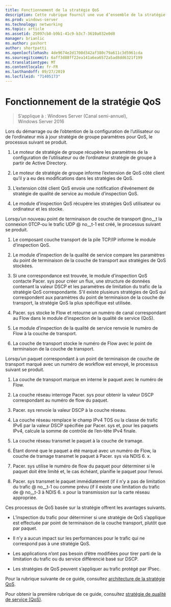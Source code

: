 ```yaml
---
title: Fonctionnement de la stratégie QoS
description: Cette rubrique fournit une vue d’ensemble de la stratégie de qualité de service (QoS), qui vous permet d’utiliser stratégie de groupe pour hiérarchiser la bande passante du trafic réseau d’applications et de services spécifiques dans Windows Server 2016.
ms.prod: windows-server
ms.technology: networking
ms.topic: article
ms.assetid: 25097cb8-b9b1-41c9-b3c7-3610a032e0d8
manager: brianlic
ms.author: pashort
author: shortpatti
ms.openlocfilehash: 4de9674e2d1700d342af380c79a611c3d5961cda
ms.sourcegitcommit: 6aff3d88ff22ea141a6ea6572a5ad8dd6321f199
ms.translationtype: MT
ms.contentlocale: fr-FR
ms.lasthandoff: 09/27/2019
ms.locfileid: "71405173"
---
```

# <a name="how-qos-policy-works"></a>Fonctionnement de la stratégie QoS

>S’applique à : Windows Server (Canal semi-annuel), Windows Server 2016

Lors du démarrage ou de l’obtention de la configuration de l’utilisateur ou de l’ordinateur mis à jour stratégie de groupe paramètres pour QoS, le processus suivant se produit.

1. Le moteur de stratégie de groupe récupère les paramètres de la configuration de l’utilisateur ou de l’ordinateur stratégie de groupe à partir de Active Directory.

2. Le moteur de stratégie de groupe informe l’extension de QoS côté client qu’il y a eu des modifications dans les stratégies de QoS.

3. L’extension côté client QoS envoie une notification d’événement de stratégie de qualité de service au module d’inspection QoS.

4. Le module d’inspection QoS récupère les stratégies QoS utilisateur ou ordinateur et les stocke.

Lorsqu’un nouveau point de terminaison de couche de transport @no__t la connexion 0TCP-ou le trafic UDP @ no__t-1 est créé, le processus suivant se produit.

1. Le composant couche transport de la pile TCP/IP informe le module d’inspection QoS.

2. Le module d’inspection de la qualité de service compare les paramètres du point de terminaison de la couche de transport aux stratégies de QoS stockées.

3. Si une correspondance est trouvée, le module d’inspection QoS contacte Pacer. sys pour créer un flux, une structure de données contenant la valeur DSCP et les paramètres de limitation du trafic de la stratégie QoS correspondante. S’il existe plusieurs stratégies de QoS qui correspondent aux paramètres du point de terminaison de la couche de transport, la stratégie QoS la plus spécifique est utilisée.

4. Pacer. sys stocke le Flow et retourne un numéro de canal correspondant au Flow dans le module d’inspection de la qualité de service (QoS).

5. Le module d’inspection de la qualité de service renvoie le numéro de Flow à la couche de transport.

6. La couche de transport stocke le numéro de Flow avec le point de terminaison de la couche de transport.

Lorsqu’un paquet correspondant à un point de terminaison de couche de transport marqué avec un numéro de workflow est envoyé, le processus suivant se produit.

1. La couche de transport marque en interne le paquet avec le numéro de Flow.

2. La couche réseau interroge Pacer. sys pour obtenir la valeur DSCP correspondant au numéro de flow du paquet.

3. Pacer. sys renvoie la valeur DSCP à la couche réseau.

4. La couche réseau remplace le champ IPv4 TOS ou la classe de trafic IPv6 par la valeur DSCP spécifiée par Pacer. sys et, pour les paquets IPv4, calcule la somme de contrôle de l’en-tête IPv4 finale.

5. La couche réseau transmet le paquet à la couche de tramage.

6. Étant donné que le paquet a été marqué avec un numéro de Flow, la couche de tramage transmet le paquet à Pacer. sys via NDIS 6. x.

7. Pacer. sys utilise le numéro de flow du paquet pour déterminer si le paquet doit être limité et, le cas échéant, planifie le paquet pour l’envoi.

8. Pacer. sys transmet le paquet immédiatement \(if il n’y a pas de limitation du trafic @ no__t-1 ou comme prévu \(if il existe une limitation du trafic de @ no__t-3 à NDIS 6. x pour la transmission sur la carte réseau appropriée.

Ces processus de QoS basée sur la stratégie offrent les avantages suivants.

- L’inspection du trafic pour déterminer si une stratégie de QoS s’applique est effectuée par point de terminaison de la couche transport, plutôt que par paquet.

- Il n’y a aucun impact sur les performances pour le trafic qui ne correspond pas à une stratégie QoS.

- Les applications n’ont pas besoin d’être modifiées pour tirer parti de la limitation du trafic ou du service différencié basé sur DSCP.

- Les stratégies de QoS peuvent s’appliquer au trafic protégé par IPsec.

Pour la rubrique suivante de ce guide, consultez [architecture de la stratégie QoS](qos-policy-architecture.md).

Pour obtenir la première rubrique de ce guide, consultez [stratégie de qualité de service (QoS)](qos-policy-top.md).
